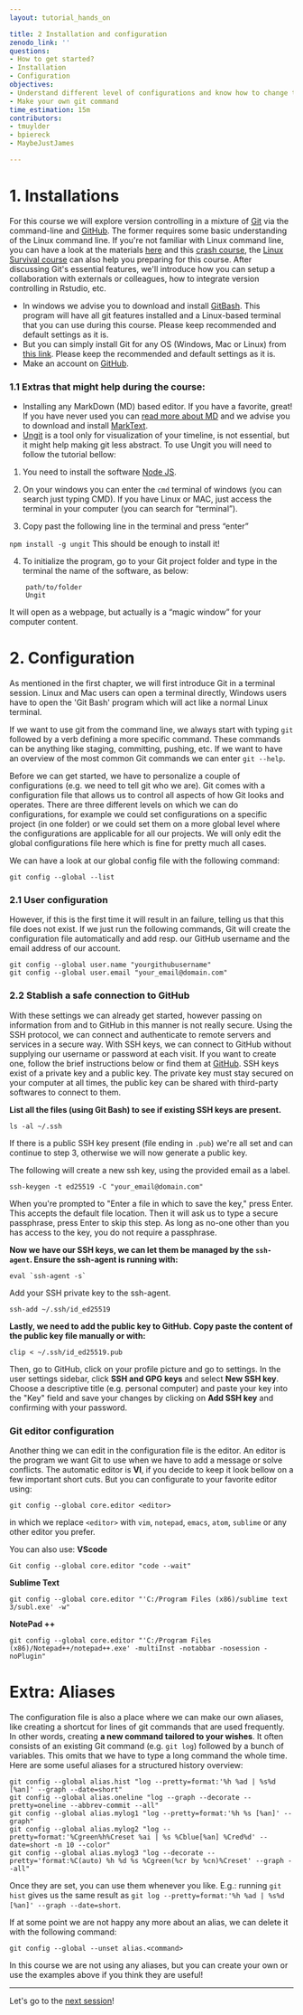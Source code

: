 ```yaml
---
layout: tutorial_hands_on

title: 2 Installation and configuration
zenodo_link: ''
questions:
- How to get started? 
- Installation
- Configuration
objectives:
- Understand different level of configurations and know how to change them
- Make your own git command
time_estimation: 15m
contributors:
- tmuylder
- bpiereck
- MaybeJustJames

---
```



# 1. Installations 
For this course we will explore version controlling in a mixture of [Git](https://git-scm.com/) via the command-line and [GitHub](https://github.com/). The former requires some basic understanding of the Linux command line. If you're not familiar with Linux command line, you can have a look at the materials [here]((https://material.bits.vib.be/topics/linux/)) and this [crash course](https://elearning.vib.be/courses/linux/), the [Linux Survival course](https://linuxsurvival.com/linux-directory-structure/) can also help you preparing for this course. After discussing Git's essential features, we'll introduce how you can setup a collaboration with externals or colleagues, how to integrate version controlling in Rstudio, etc. 

- In windows we advise you to download and install [GitBash](https://git-scm.com/downloads). This program will have all git features installed and a Linux-based terminal that you can use during this course. Please keep recommended and default settings as it is.
- But you can simply install Git for any OS (Windows, Mac or Linux) from [this link](https://git-scm.com/downloads). Please keep the recommended and default settings as it is. 
- Make an account on [GitHub](https://github.com/). 

### 1.1 Extras that might help during the course:

- Installing any MarkDown (MD) based editor. If you have a favorite, great! If you have never used you can [read more about MD](https://www.markdownguide.org/getting-started/) and we advise you to download and install [MarkText](https://github.com/marktext/marktext#download-and-installation).
- [Ungit](https://github.com/FredrikNoren/ungit) is a tool only for visualization of your timeline, is not essential, but it might help making git less abstract. To use Ungit you will need to follow the tutorial bellow:

1. You need to install the software [Node JS](https://nodejs.org/en).

2. On your windows you can enter the `cmd` terminal of windows (you can search just typing CMD). If you have Linux or MAC, just access the terminal in your computer (you can search for “terminal”).

3. Copy past the following line in the terminal and press “enter”

`npm install -g ungit`
This should be enough to install it!

4. To initialize the program, go to your Git project folder and type in the terminal the name of the software, as below:

```
    path/to/folder
    Ungit
```
It will open as a webpage, but actually is a “magic window” for your computer content.

# 2. Configuration
As mentioned in the first chapter, we will first introduce Git in a terminal session. Linux and Mac users can open a terminal directly, Windows users have to open the 'Git Bash' program which will act like a normal Linux terminal. 

If we want to use git from the command line, we always start with typing  `git` followed by a verb defining a more specific command. These commands can be anything like staging, committing, pushing, etc. If we want to have an overview of the most common Git commands we can enter `git --help`.

Before we can get started, we have to personalize a couple of configurations (e.g. we need to tell git who we are). Git comes with a configuration file that allows us to control all aspects of how Git looks and operates. There are three different levels on which we can do configurations, for example we could set configurations on a specific project (in one folder) or we could set them on a more global level where the configurations are applicable for all our projects. We will only edit the global configurations file here which is fine for pretty much all cases. 

We can have a look at our global config file with the following command:
```
git config --global --list
```
### 2.1 User configuration
However, if this is the first time it will result in an failure, telling us that this file does not exist. If we just run the following commands, Git will create the configuration file automatically and add resp. our GitHub username and the email address of our account.

```
git config --global user.name "yourgithubusername"
git config --global user.email "your_email@domain.com"
```

### 2.2 Stablish a safe connection to GitHub

With these settings we can already get started, however passing on information from and to GitHub in this manner is not really secure. Using the SSH protocol, we can connect and authenticate to remote servers and services in a secure way. With SSH keys, we can connect to GitHub without supplying our username or password at each visit. If you want to create one, follow the brief instructions below or find them at [GitHub](https://help.github.com/en/github/authenticating-to-github/checking-for-existing-ssh-keys). SSH keys exist of a private key and a public key. The private key must stay secured on your computer at all times, the public key can be shared with third-party softwares to connect to them. 

**List all the files (using Git Bash) to see if existing SSH keys are present.**

```
ls -al ~/.ssh
```
If there is a public SSH key present (file ending in `.pub`) we're all set and can continue to step 3, otherwise we will now generate a public key.

The following will create a new ssh key, using the provided email as a label.
```
ssh-keygen -t ed25519 -C "your_email@domain.com"
```
When you're prompted to "Enter a file in which to save the key," press Enter. This accepts the default file location.
Then it will ask us to type a secure passphrase, press Enter to skip this step. As long as no-one other than you has access to the key, you do not require a passphrase. 

**Now we have our SSH keys, we can let them be managed by the `ssh-agent`. Ensure the ssh-agent is running with:**
```
eval `ssh-agent -s`
```

Add your SSH private key to the ssh-agent.
```
ssh-add ~/.ssh/id_ed25519
```

**Lastly, we need to add the public key to GitHub. Copy paste the content of the public key file manually or with:**
```
clip < ~/.ssh/id_ed25519.pub
```
Then, go to GitHub, click on your profile picture and go to settings. In the user settings sidebar, click **SSH and GPG keys** and select **New SSH key**. Choose a descriptive title (e.g. personal computer) and paste your key into the "Key" field and save your changes by clicking on **Add SSH key** and confirming with your password. 

### Git editor configuration 

Another thing we can edit in the configuration file is the editor. An editor is the program we want Git to use when we have to add a message or solve conflicts. The automatic editor is **VI**, if you decide to keep it look bellow on a few important short cuts. But you can configurate to your favorite editor using:
```
git config --global core.editor <editor>
```
in which we replace `<editor>` with `vim`, `notepad`, `emacs`, `atom`, `sublime` or any other editor you prefer.  

You can also use:
**VScode**
```
Git config --global core.editor "code --wait"
```
**Sublime Text**
```
git config --global core.editor "'C:/Program Files (x86)/sublime text 3/subl.exe' -w"
```
**NotePad ++**
```
git config --global core.editor "'C:/Program Files (x86)/Notepad++/notepad++.exe' -multiInst -notabbar -nosession -noPlugin"
````


# Extra: Aliases

The configuration file is also a place where we can make our own aliases, like creating a shortcut for lines of git commands that are used frequently. In other words, creating **a new command tailored to your wishes**. It often consists of an existing Git command (e.g. `git log`) followed by a bunch of variables. This omits that we have to type a long command the whole time. Here are some useful aliases for a structured history overview:

```
git config --global alias.hist "log --pretty=format:'%h %ad | %s%d [%an]' --graph --date=short"
git config --global alias.oneline "log --graph --decorate --pretty=oneline --abbrev-commit --all"
git config --global alias.mylog1 "log --pretty=format:'%h %s [%an]' --graph"
git config --global alias.mylog2 "log --pretty=format:'%Cgreen%h%Creset %ai | %s %Cblue[%an] %Cred%d' --date=short -n 10 --color"
git config --global alias.mylog3 "log --decorate --pretty='format:%C(auto) %h %d %s %Cgreen(%cr by %cn)%Creset' --graph --all"
```
Once they are set, you can use them whenever you like. E.g.: running `git hist` gives us the same result as `git log --pretty=format:'%h %ad | %s%d [%an]' --graph --date=short`. 


If at some point we are not happy any more about an alias, we can delete it with the following command:
```
git config --global --unset alias.<command>
```

In this course we are not using any aliases, but you can create your own or use the examples above if you think they are useful!

---

Let's go to the [next session](https://material.bits.vib.be/topics/git-introduction/tutorials/3_first_commit/tutorial.html)!